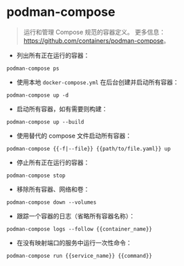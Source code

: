 # podman-compose

> 运行和管理 Compose 规范的容器定义。
> 更多信息：<https://github.com/containers/podman-compose>。

- 列出所有正在运行的容器：

`podman-compose ps`

- 使用本地 `docker-compose.yml` 在后台创建并启动所有容器：

`podman-compose up -d`

- 启动所有容器，如有需要则构建：

`podman-compose up --build`

- 使用替代的 compose 文件启动所有容器：

`podman-compose {{-f|--file}} {{path/to/file.yaml}} up`

- 停止所有正在运行的容器：

`podman-compose stop`

- 移除所有容器、网络和卷：

`podman-compose down --volumes`

- 跟踪一个容器的日志（省略所有容器名称）：

`podman-compose logs --follow {{container_name}}`

- 在没有映射端口的服务中运行一次性命令：

`podman-compose run {{service_name}} {{command}}`